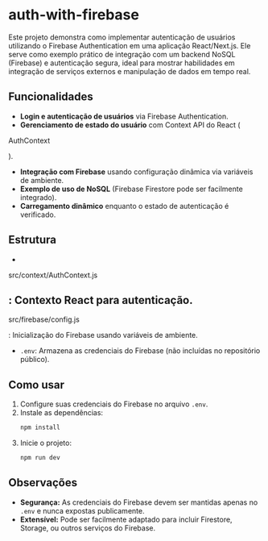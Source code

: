 # auth-with-firebase

Este projeto demonstra como implementar autenticação de usuários utilizando o Firebase Authentication em uma aplicação React/Next.js. Ele serve como exemplo prático de integração com um backend NoSQL (Firebase) e autenticação segura, ideal para mostrar habilidades em integração de serviços externos e manipulação de dados em tempo real.

## Funcionalidades

- **Login e autenticação de usuários** via Firebase Authentication.
- **Gerenciamento de estado do usuário** com Context API do React (

AuthContext

).
- **Integração com Firebase** usando configuração dinâmica via variáveis de ambiente.
- **Exemplo de uso de NoSQL** (Firebase Firestore pode ser facilmente integrado).
- **Carregamento dinâmico** enquanto o estado de autenticação é verificado.

## Estrutura

- 

src/context/AuthContext.js

: Contexto React para autenticação.
- 

src/firebase/config.js

: Inicialização do Firebase usando variáveis de ambiente.
- `.env`: Armazena as credenciais do Firebase (não incluídas no repositório público).

## Como usar

1. Configure suas credenciais do Firebase no arquivo `.env`.
2. Instale as dependências:
   ```sh
   npm install
   ```
3. Inicie o projeto:
   ```sh
   npm run dev
   ```

## Observações

- **Segurança:** As credenciais do Firebase devem ser mantidas apenas no `.env` e nunca expostas publicamente.
- **Extensível:** Pode ser facilmente adaptado para incluir Firestore, Storage, ou outros serviços do Firebase.